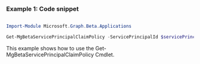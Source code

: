### Example 1: Code snippet

```powershell

Import-Module Microsoft.Graph.Beta.Applications

Get-MgBetaServicePrincipalClaimPolicy -ServicePrincipalId $servicePrincipalId

```
This example shows how to use the Get-MgBetaServicePrincipalClaimPolicy Cmdlet.

